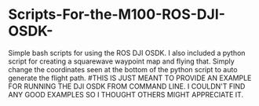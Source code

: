 # Scripts-For-the-M100-ROS-DJI-OSDK-
Simple bash scripts for using the ROS DJI OSDK. I also included a python script for creating a squarewave waypoint map and flying that.
Simply change the coordinates seen at the bottom of the python script to auto generate the flight path.
#THIS IS JUST MEANT TO PROVIDE AN EXAMPLE FOR RUNNING THE DJI OSDK FROM COMMAND LINE. I COULDN'T FIND ANY GOOD EXAMPLES SO I THOUGHT OTHERS MIGHT APPRECIATE IT.
